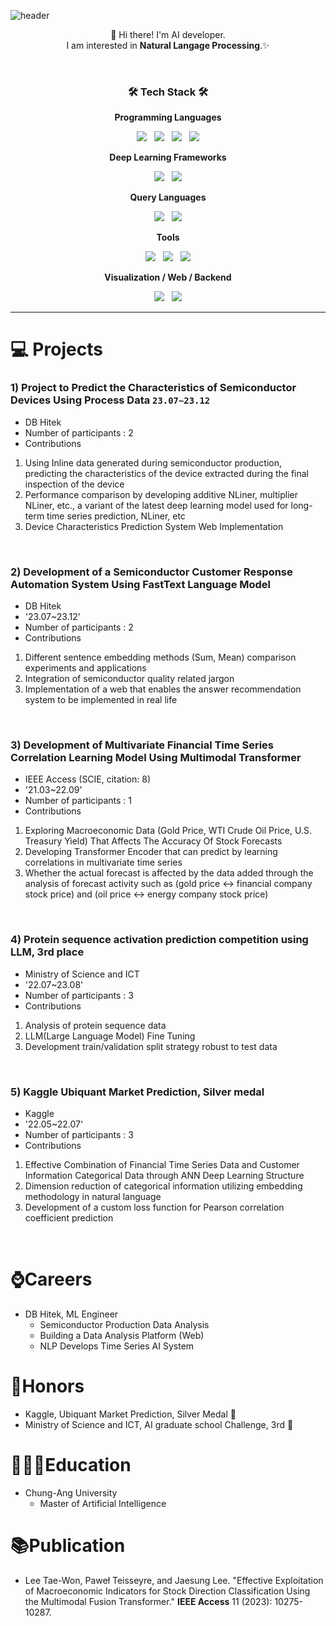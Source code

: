 <!--https://img.shields.io/badge/{보여질이름}-{배경컬러}?style=for-the-badge&logo={로고이름}&logoColor={로고컬러}-->
<!--
**Twlee95/Twlee95** is a ✨ _special_ ✨ repository because its `README.md` (this file) appears on your GitHub profile.

Here are some ideas to get you started:

- 🔭 I’m currently working on ...
- 🌱 I’m currently learning ...
- 👯 I’m looking to collaborate on ...
- 🤔 I’m looking for help with ...
- 💬 Ask me about ...
- 📫 How to reach me: ...
- 😄 Pronouns: ...
- ⚡ Fun fact: ...
-->



![header](https://capsule-render.vercel.app/api?type=rect&color=gradient&customColorList=0,2,2,5,30&section=header&height=200&text=Lee%20Taewon&animation=fadeIn)

<p align="center">
👋 Hi there! I'm AI developer.
</br>
I am interested in <b>Natural Langage Processing</b>.✨
</br>
</p>
</br>



<h3 align="center"><b>🛠 Tech Stack 🛠</b></h3>

<p align='center'> <b>Programming Languages </b></p>
<p align="center">
<img src="https://img.shields.io/badge/Python-3776AB?style=for-the-badge&logo=python&logoColor=white"/> &nbsp
<img src="https://img.shields.io/badge/C++-00599C?style=for-the-badge&logo=cplusplus&logoColor=white"/> &nbsp
<img src="https://img.shields.io/badge/C-A8B9CC?style=for-the-badge&logo=c&logoColor=white"/> &nbsp
<img src="https://img.shields.io/badge/R-276DC3?style=for-the-badge&logo=r&logoColor=white"/>
</p>
  
<p align='center'> <b>Deep Learning Frameworks</b> </p>
<p align="center">
<img src="https://img.shields.io/badge/Pytorch-EE4C2C?style=for-the-badge&logo=pytorch&logoColor=white"/> &nbsp
<img src="https://img.shields.io/badge/Tensorflow-FF6F00?style=for-the-badge&logo=tensorflow&logoColor=white"/>
</p>

<p align='center'> <b>Query Languages</b> </p>
<p align="center">
<img src="https://img.shields.io/badge/MySQL-4479A1?style=for-the-badge&logo=MySQL&logoColor=white"/> &nbsp
<img src="https://img.shields.io/badge/Oracle-F80000?style=for-the-badge&logo=oracle&logoColor=white"/>
</p>

<p align='center'> <b>Tools</b> </p>
<p align="center">
<img src="https://img.shields.io/badge/Github-444444?style=for-the-badge&logo=GitHub&logoColor=181717"> &nbsp
<img src="https://img.shields.io/badge/Git-444444?style=for-the-badge&logo=Git&logoColor=F05032"> &nbsp
<img src="https://img.shields.io/badge/Docker-2496ED?style=for-the-badge&logo=docker&logoColor=white">
</p>

<p align='center'> <b>Visualization / Web / Backend </b> </p>
<p align="center">
<img src="https://img.shields.io/badge/Plotly-3F4F75?style=for-the-badge&logo=plotly&logoColor=white"> &nbsp
<img src="https://img.shields.io/badge/Dash-008DE4?style=for-the-badge&logo=Dash&logoColor=white">
</p>

---
# 💻 Projects
   
### 1) Project to Predict the Characteristics of Semiconductor Devices Using Process Data `23.07~23.12`
-	DB Hitek
-	Number of participants : 2
-	Contributions
1) Using Inline data generated during semiconductor production, predicting the characteristics of the device extracted during the final inspection of the device
2) Performance comparison by developing additive NLiner, multiplier NLiner, etc., a variant of the latest deep learning model used for long-term time series prediction, NLiner, etc
3) Device Characteristics Prediction System Web Implementation

</br>

### 2) Development of a Semiconductor Customer Response Automation System Using FastText Language Model 
-	DB Hitek
-	'23.07~23.12'
-	Number of participants : 2
-	Contributions
1) Different sentence embedding methods (Sum, Mean) comparison experiments and applications
2) Integration of semiconductor quality related jargon
3) Implementation of a web that enables the answer recommendation system to be implemented in real life &nbsp;

</br>

### 3) Development of Multivariate Financial Time Series Correlation Learning Model Using Multimodal Transformer 
-	IEEE Access (SCIE, citation: 8)
-	'21.03~22.09'
-	Number of participants : 1
-	Contributions
1) Exploring Macroeconomic Data (Gold Price, WTI Crude Oil Price, U.S. Treasury Yield) That Affects The Accuracy Of Stock Forecasts
2) Developing Transformer Encoder that can predict by learning correlations in multivariate time series
3) Whether the actual forecast is affected by the data added through the analysis of forecast activity such as (gold price <-> financial company stock price) and (oil price <-> energy company stock price) &nbsp;

</br>

###  4) Protein sequence activation prediction competition using LLM, 3rd place 
-	Ministry of Science and ICT
-	'22.07~23.08'
-	Number of participants : 3
-	Contributions
1) Analysis of protein sequence data
2) LLM(Large Language Model) Fine Tuning
3) Development train/validation split strategy robust to test data &nbsp;

</br>

### 5) Kaggle Ubiquant Market Prediction, Silver medal 
-	Kaggle
-	'22.05~22.07'
-	Number of participants : 3
-	Contributions
1) Effective Combination of Financial Time Series Data and Customer Information Categorical Data through ANN Deep Learning Structure
2) Dimension reduction of categorical information utilizing embedding methodology in natural language
3) Development of a custom loss function for Pearson correlation coefficient prediction &nbsp;

</br>

# ⌚️Careers
* DB Hitek, ML Engineer
  * Semiconductor Production Data Analysis
  * Building a Data Analysis Platform (Web)
  * NLP Develops Time Series AI System

# 🎉Honors
* Kaggle, Ubiquant Market Prediction, Silver Medal 🥈
* Ministry of Science and ICT, AI graduate school Challenge, 3rd 🥉

# 👨🏻‍🎓Education
* Chung-Ang University
    * Master of Artificial Intelligence

# 📚Publication
* Lee Tae-Won, Paweł Teisseyre, and Jaesung Lee. "Effective Exploitation of Macroeconomic Indicators for Stock Direction Classification Using the Multimodal Fusion Transformer." <b>IEEE Access</b> 11 (2023): 10275-10287.











